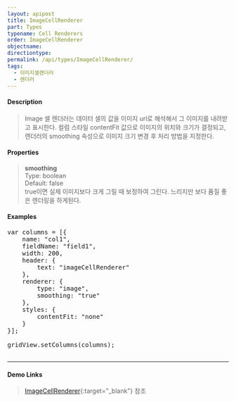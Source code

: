 ```yaml
---
layout: apipost
title: ImageCellRenderer
part: Types
typename: Cell Renderers
order: ImageCellRenderer
objectname: 
directiontype: 
permalink: /api/types/ImageCellRenderer/
tags:
  - 이미지셀랜더러
  - 렌더러
---
```



#### Description

> Image 셀 렌더러는 데이터 셀의 값을 이미지 url로 해석해서 그 이미지를 내려받고 표시한다. 컬럼 스타일 contentFit 값으로 이미지의 위치와 크기가 결정되고, 렌더러의 smoothing 속성으로 이미지 크기 변경 후 처리 방법을 지정한다.

#### Properties

> **smoothing**  
> Type: boolean  
> Default: false  
> true이면 실제 이미지보다 크게 그릴 때 보정하여 그린다. 느리지만 보다 품질 좋은 렌더링을 하게된다.

#### Examples 

<pre class="prettyprint">
var columns = [{
    name: "col1",
    fieldName: "field1",
    width: 200,
    header: {
        text: "imageCellRenderer"
    },
    renderer: {
        type: "image",
        smoothing: "true"
    },
    styles: {
        contentFit: "none"
    }
}];

gridView.setColumns(columns);

</pre>

---

#### Demo Links

> [ImageCellRenderer](http://demo.realgrid.com/Demo/ImageCellRenderer){:target="_blank"} 참조